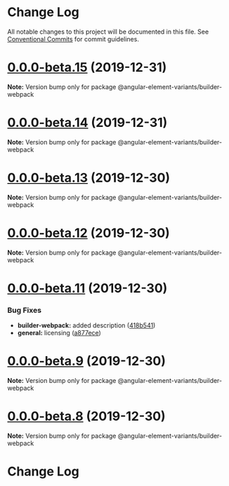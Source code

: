 # Change Log

All notable changes to this project will be documented in this file.
See [Conventional Commits](https://conventionalcommits.org) for commit guidelines.

# [0.0.0-beta.15](https://github.com/BioPhoton/angular-element-variants/tree/master/packages/builder-webpack/compare/v0.0.0-beta.14...v0.0.0-beta.15) (2019-12-31)

**Note:** Version bump only for package @angular-element-variants/builder-webpack





# [0.0.0-beta.14](https://github.com/BioPhoton/angular-element-variants/tree/master/packages/builder-webpack/compare/v0.0.0-beta.13...v0.0.0-beta.14) (2019-12-31)

**Note:** Version bump only for package @angular-element-variants/builder-webpack





# [0.0.0-beta.13](https://github.com/BioPhoton/angular-element-variants/tree/master/packages/builder-webpack/compare/v0.0.0-beta.12...v0.0.0-beta.13) (2019-12-30)

**Note:** Version bump only for package @angular-element-variants/builder-webpack

# [0.0.0-beta.12](https://github.com/BioPhoton/angular-element-variants/tree/master/packages/builder-webpack/compare/v0.0.0-beta.11...v0.0.0-beta.12) (2019-12-30)

**Note:** Version bump only for package @angular-element-variants/builder-webpack

# [0.0.0-beta.11](https://github.com/BioPhoton/angular-element-variants/tree/master/packages/builder-webpack/compare/v0.0.0-beta.10...v0.0.0-beta.11) (2019-12-30)

### Bug Fixes

- **builder-webpack:** added description ([418b541](https://github.com/BioPhoton/angular-element-variants/tree/master/packages/builder-webpack/commit/418b5410cfd542e74e92cf13e7eab2eed9732413))
- **general:** licensing ([a877ece](https://github.com/BioPhoton/angular-element-variants/tree/master/packages/builder-webpack/commit/a877ece59c3c4f4e158605699ec233d5f3793229))

# [0.0.0-beta.9](https://github.com/BioPhoton/angular-element-variants/tree/master/packages/builder-webpack/compare/v0.0.0-beta.8...v0.0.0-beta.9) (2019-12-30)

**Note:** Version bump only for package @angular-element-variants/builder-webpack

# [0.0.0-beta.8](https://github.com/BioPhoton/angular-element-variants/tree/master/packages/builder-webpack/compare/v0.0.0-beta.6...v0.0.0-beta.8) (2019-12-30)

**Note:** Version bump only for package @angular-element-variants/builder-webpack

# Change Log
